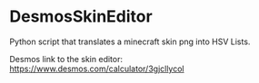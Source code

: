 # DesmosSkinEditor
Python script that translates a minecraft skin png into HSV Lists.

Desmos link to the skin editor: https://www.desmos.com/calculator/3gjcllycol
